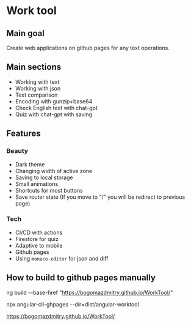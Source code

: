 # Work tool

## Main goal

Create web applications on github pages for any text operations.

## Main sections

- Working with text
- Working with json
- Text comparison
- Encoding with gunzip+base64
- Check English text with chat-gpt
- Quiz with chat-gpt with saving

## Features

### Beauty

- Dark theme
- Changing width of active zone
- Saving to local storage
- Small animations
- Shortcuts for most buttons
- Save router state (If you move to "/" you will be redirect to previous page)

### Tech

- CI/CD with actions
- Firestore for quiz
- Adaptive to mobile
- Github pages
- Using `monaco-editor` for json and diff

## How to build to github pages manually

ng build --base-href "https://bogomazdmitry.github.io/WorkTool/"

npx angular-cli-ghpages --dir=dist/angular-worktool

https://bogomazdmitry.github.io/WorkTool/

